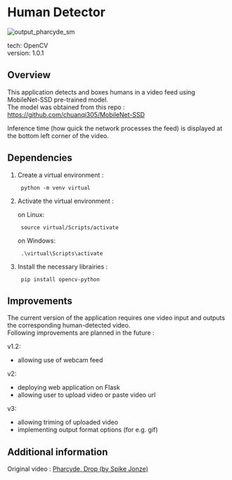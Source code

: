 # Human Detector

![output_pharcyde_sm](https://user-images.githubusercontent.com/84317349/140078298-80a49eac-d547-4e7c-9b0e-174d8d0bc9d8.gif)

tech: OpenCV<br>
version: 1.0.1

## Overview
This application detects and boxes humans in a video feed using MobileNet-SSD pre-trained model.<br>
The model was obtained from this repo : https://github.com/chuanqi305/MobileNet-SSD

Inference time (how quick the network processes the feed) is displayed at the bottom left corner of the video.

## Dependencies

1. Create a virtual environment :

        python -m venv virtual
        
2. Activate the virtual environment :

    on Linux:

        source virtual/Scripts/activate
        
    on Windows:
        
        .\virtual\Scripts\activate
        
3. Install the necessary librairies :

        pip install opencv-python

## Improvements

The current version of the application requires one video input and outputs the corresponding human-detected video.<br>
Following improvements are planned in the future :

v1.2:
+ allowing use of webcam feed

v2: 
+ deploying web application on Flask
+ allowing user to upload video or paste video url

v3: 
+ allowing triming of uploaded video
+ implementing output format options (for e.g. gif)

## Additional information

Original video : [Pharcyde, Drop (by Spike Jonze)](https://www.youtube.com/watch?v=8Qii-8nA5xM)
